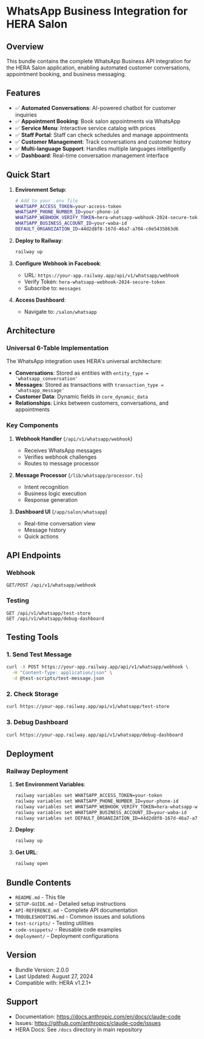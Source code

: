 # WhatsApp Business Integration for HERA Salon

## Overview

This bundle contains the complete WhatsApp Business API integration for the HERA Salon application, enabling automated customer conversations, appointment booking, and business messaging.

## Features

- ✅ **Automated Conversations**: AI-powered chatbot for customer inquiries
- ✅ **Appointment Booking**: Book salon appointments via WhatsApp
- ✅ **Service Menu**: Interactive service catalog with prices
- ✅ **Staff Portal**: Staff can check schedules and manage appointments
- ✅ **Customer Management**: Track conversations and customer history
- ✅ **Multi-language Support**: Handles multiple languages intelligently
- ✅ **Dashboard**: Real-time conversation management interface

## Quick Start

1. **Environment Setup**:
   ```bash
   # Add to your .env file
   WHATSAPP_ACCESS_TOKEN=your-access-token
   WHATSAPP_PHONE_NUMBER_ID=your-phone-id
   WHATSAPP_WEBHOOK_VERIFY_TOKEN=hera-whatsapp-webhook-2024-secure-token
   WHATSAPP_BUSINESS_ACCOUNT_ID=your-waba-id
   DEFAULT_ORGANIZATION_ID=44d2d8f8-167d-46a7-a704-c0e5435863d6
   ```

2. **Deploy to Railway**:
   ```bash
   railway up
   ```

3. **Configure Webhook in Facebook**:
   - URL: `https://your-app.railway.app/api/v1/whatsapp/webhook`
   - Verify Token: `hera-whatsapp-webhook-2024-secure-token`
   - Subscribe to: `messages`

4. **Access Dashboard**:
   - Navigate to: `/salon/whatsapp`

## Architecture

### Universal 6-Table Implementation

The WhatsApp integration uses HERA's universal architecture:

- **Conversations**: Stored as entities with `entity_type = 'whatsapp_conversation'`
- **Messages**: Stored as transactions with `transaction_type = 'whatsapp_message'`
- **Customer Data**: Dynamic fields in `core_dynamic_data`
- **Relationships**: Links between customers, conversations, and appointments

### Key Components

1. **Webhook Handler** (`/api/v1/whatsapp/webhook`)
   - Receives WhatsApp messages
   - Verifies webhook challenges
   - Routes to message processor

2. **Message Processor** (`/lib/whatsapp/processor.ts`)
   - Intent recognition
   - Business logic execution
   - Response generation

3. **Dashboard UI** (`/app/salon/whatsapp`)
   - Real-time conversation view
   - Message history
   - Quick actions

## API Endpoints

### Webhook
```
GET/POST /api/v1/whatsapp/webhook
```

### Testing
```
GET /api/v1/whatsapp/test-store
GET /api/v1/whatsapp/debug-dashboard
```

## Testing Tools

### 1. Send Test Message
```bash
curl -X POST https://your-app.railway.app/api/v1/whatsapp/webhook \
  -H "Content-Type: application/json" \
  -d @test-scripts/test-message.json
```

### 2. Check Storage
```bash
curl https://your-app.railway.app/api/v1/whatsapp/test-store
```

### 3. Debug Dashboard
```bash
curl https://your-app.railway.app/api/v1/whatsapp/debug-dashboard
```

## Deployment

### Railway Deployment

1. **Set Environment Variables**:
   ```bash
   railway variables set WHATSAPP_ACCESS_TOKEN=your-token
   railway variables set WHATSAPP_PHONE_NUMBER_ID=your-phone-id
   railway variables set WHATSAPP_WEBHOOK_VERIFY_TOKEN=hera-whatsapp-webhook-2024-secure-token
   railway variables set WHATSAPP_BUSINESS_ACCOUNT_ID=your-waba-id
   railway variables set DEFAULT_ORGANIZATION_ID=44d2d8f8-167d-46a7-a704-c0e5435863d6
   ```

2. **Deploy**:
   ```bash
   railway up
   ```

3. **Get URL**:
   ```bash
   railway open
   ```

## Bundle Contents

- `README.md` - This file
- `SETUP-GUIDE.md` - Detailed setup instructions
- `API-REFERENCE.md` - Complete API documentation
- `TROUBLESHOOTING.md` - Common issues and solutions
- `test-scripts/` - Testing utilities
- `code-snippets/` - Reusable code examples
- `deployment/` - Deployment configurations

## Version

- Bundle Version: 2.0.0
- Last Updated: August 27, 2024
- Compatible with: HERA v1.2.1+

## Support

- Documentation: https://docs.anthropic.com/en/docs/claude-code
- Issues: https://github.com/anthropics/claude-code/issues
- HERA Docs: See `/docs` directory in main repository